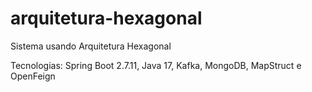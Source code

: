 # arquitetura-hexagonal
Sistema usando Arquitetura Hexagonal

Tecnologias:
Spring Boot 2.7.11,
Java 17,
Kafka,
MongoDB,
MapStruct e
OpenFeign
